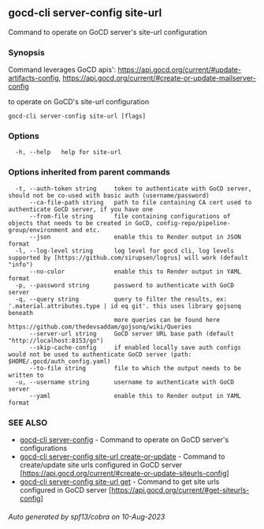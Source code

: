 ## gocd-cli server-config site-url

Command to operate on GoCD server's site-url configuration

### Synopsis

Command leverages GoCD apis':
https://api.gocd.org/current/#update-artifacts-config,
https://api.gocd.org/current/#create-or-update-mailserver-config

to operate on GoCD's site-url configuration

```
gocd-cli server-config site-url [flags]
```

### Options

```
  -h, --help   help for site-url
```

### Options inherited from parent commands

```
  -t, --auth-token string     token to authenticate with GoCD server, should not be co-used with basic auth (username/password)
      --ca-file-path string   path to file containing CA cert used to authenticate GoCD server, if you have one
      --from-file string      file containing configurations of objects that needs to be created in GoCD, config-repo/pipeline-group/environment and etc.
      --json                  enable this to Render output in JSON format
  -l, --log-level string      log level for gocd cli, log levels supported by [https://github.com/sirupsen/logrus] will work (default "info")
      --no-color              enable this to Render output in YAML format
  -p, --password string       password to authenticate with GoCD server
  -q, --query string          query to filter the results, ex: '.material.attributes.type | id eq git'. this uses library gojsonq beneath
                              more queries can be found here https://github.com/thedevsaddam/gojsonq/wiki/Queries
      --server-url string     GoCD server URL base path (default "http://localhost:8153/go")
      --skip-cache-config     if enabled locally save auth configs would not be used to authenticate GoCD server (path: $HOME/.gocd/auth_config.yaml)
      --to-file string        file to which the output needs to be written to
  -u, --username string       username to authenticate with GoCD server
      --yaml                  enable this to Render output in YAML format
```

### SEE ALSO

* [gocd-cli server-config](gocd-cli_server-config.md)	 - Command to operate on GoCD server's configurations
* [gocd-cli server-config site-url create-or-update](gocd-cli_server-config_site-url_create-or-update.md)	 - Command to create/update site urls configured in GoCD server [https://api.gocd.org/current/#create-or-update-siteurls-config]
* [gocd-cli server-config site-url get](gocd-cli_server-config_site-url_get.md)	 - Command to get site urls configured in GoCD server [https://api.gocd.org/current/#get-siteurls-config]

###### Auto generated by spf13/cobra on 10-Aug-2023

